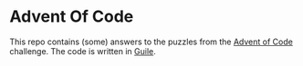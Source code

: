 
# Advent Of Code

This repo contains (some) answers to the puzzles from the [Advent of
Code](https://adventofcode.com) challenge. The code is written in
[Guile](https://www.gnu.org/s/guile/).
